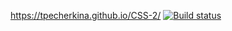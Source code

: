 https://tpecherkina.github.io/CSS-2/
[![Build status](https://ci.appveyor.com/api/projects/status/trfyomc87wsilu0c?svg=true)](https://ci.appveyor.com/project/tpecherkina/css-2)
